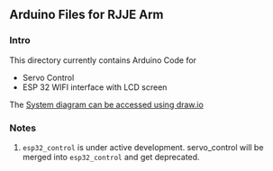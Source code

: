 ## Arduino Files for RJJE Arm 
### Intro 
This directory currently contains Arduino Code for
- Servo Control 
- ESP 32 WIFI interface with LCD screen

The [System diagram can be accessed using draw.io](https://drive.google.com/file/d/1ujubSrS_AvXeORWJ76qhUnCQ4BP0E4v_/view?usp=sharing) 

### Notes 
1. ```esp32_control``` is under active development. servo_control will be merged into ```esp32_control``` and get deprecated.

